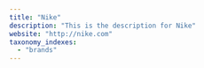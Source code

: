 ```yaml
---
title: "Nike"
description: "This is the description for Nike"
website: "http://nike.com"
taxonomy_indexes:
  - "brands"
---
```

